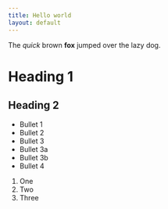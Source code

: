 ```yaml
---
title: Hello world
layout: default
---
```


The *quick* brown **fox** jumped over the lazy dog.

# Heading 1
## Heading 2

* Bullet 1
* Bullet 2
* Bullet 3
 * Bullet 3a
 * Bullet 3b
* Bullet 4

1. One
2. Two
3. Three
